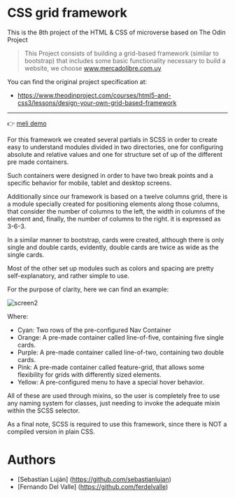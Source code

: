 # CSS grid framework

This is the 8th project of the HTML & CSS of microverse based on The Odin Project

>This Project consists of building a grid-based framework (similar to bootstrap) that includes some basic functionality necessary to build a website, we choose www.mercadolibre.com.uy

You can find the original project specification at:

* https://www.theodinproject.com/courses/html5-and-css3/lessons/design-your-own-grid-based-framework

---
 👉 [meli demo](https://cdn.statically.io/gh/sebastianlujan/grid-based-framework/features/index.html)

 For this framework we created several partials in SCSS in order to create easy to understand modules divided in two directories, one for configuring absolute and relative values and one for structure set of up of the different pre made containers.

 Such containers were designed in order to have two break points and a specific behavior for mobile, tablet and desktop screens.

 Additionally since our framework is based on a twelve columns grid, there is a module specially created for positioning elements along those columns, that consider the number of columns to the left, the width in columns of the element and, finally, the number of columns to the right. it is expressed as 3-6-3.

 In a similar manner to bootstrap, cards were created, although there is only single and double cards, evidently, double cards are twice as wide as the single cards.

 Most of the other set up modules such as colors and spacing are pretty self-explanatory, and rather simple to use.

 For the purpose of clarity, here we can find an example:

![screen2](./images/read-me.png)

 Where:
 - Cyan: Two rows of the pre-configured Nav Container
 - Orange: A pre-made container called line-of-five, containing five single cards.
 - Purple: A pre-made container called line-of-two, containing two double cards.
 - Pink: A pre-made container called feature-grid, that allows some flexibility for      grids with differently sized elements.
 - Yellow: A pre-configured menu to have a special hover behavior.

 All of these are used through mixins, so the user is completely free to use any naming system for classes, just needing to invoke the adequate mixin within the SCSS selector.

 As a final note, SCSS is required to use this framework, since there is NOT a compiled version in plain CSS.

 # Authors

- [Sebastían Luján] (https://github.com/sebastianlujan)
- [Fernando Del Valle] (https://github.com/ferdelvalle)